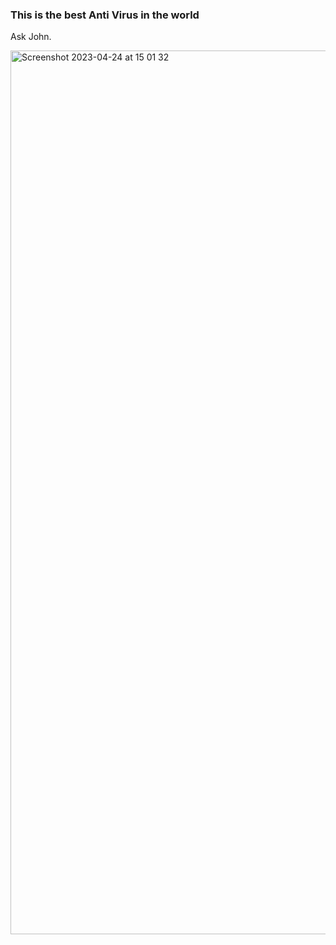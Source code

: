 ### This is the best Anti Virus in the world 
Ask John.

<img width="1414" alt="Screenshot 2023-04-24 at 15 01 32" src="https://user-images.githubusercontent.com/102154357/234024378-17ada840-5584-451c-a69c-47d71397fd7f.png">
